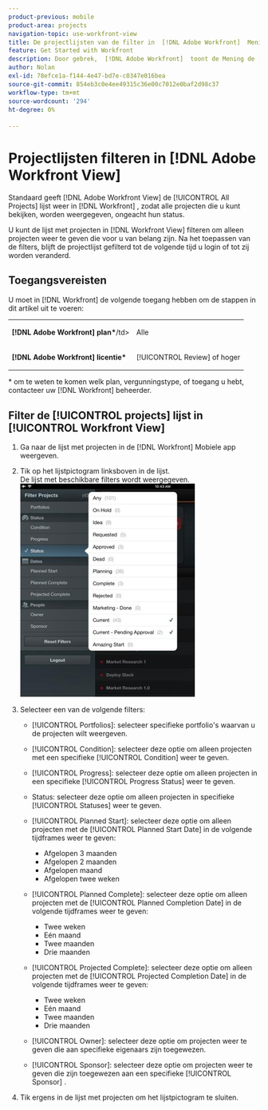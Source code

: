 ```yaml
---
product-previous: mobile
product-area: projects
navigation-topic: use-workfront-view
title: De projectlijsten van de filter in  [!DNL Adobe Workfront]  Mening
feature: Get Started with Workfront
description: Door gebrek,  [!DNL Adobe Workfront]  toont de Mening de [!UICONTROL All Projects] lijst in  [!DNL Workfront], zodat zijn alle projecten u toegang tot mening hebt vermeld, ongeacht hun status.
author: Nolan
exl-id: 78efce1a-f144-4e47-bd7e-c0347e016bea
source-git-commit: 854eb3c0e4ee49315c36e00c7012e0baf2d98c37
workflow-type: tm+mt
source-wordcount: '294'
ht-degree: 0%

---
```


# Projectlijsten filteren in [!DNL Adobe Workfront View]

Standaard geeft [!DNL Adobe Workfront View] de [!UICONTROL All Projects] lijst weer in [!DNL Workfront] , zodat alle projecten die u kunt bekijken, worden weergegeven, ongeacht hun status.

U kunt de lijst met projecten in [!DNL Workfront View] filteren om alleen projecten weer te geven die voor u van belang zijn. Na het toepassen van de filters, blijft de projectlijst gefilterd tot de volgende tijd u login of tot zij worden veranderd.

## Toegangsvereisten

U moet in [!DNL Workfront] de volgende toegang hebben om de stappen in dit artikel uit te voeren:

<table style="table-layout:auto"> 
 <col> 
 </col> 
 <col> 
 </col> 
 <tbody> 
  <tr> 
   <td role="rowheader"><strong>[!DNL Adobe Workfront] plan*</strong>/td&gt; 
   <td> <p>Alle</p> </td> 
  </tr> 
  <tr> 
   <td role="rowheader"><strong>[!DNL Adobe Workfront] licentie*</strong></td> 
   <td> <p>[!UICONTROL Review] of hoger</p> </td> 
  </tr> 
 </tbody> 
</table>

&#42; om te weten te komen welk plan, vergunningstype, of toegang u hebt, contacteer uw [!DNL Workfront] beheerder.

## Filter de [!UICONTROL projects] lijst in [!UICONTROL Workfront View]

1. Ga naar de lijst met projecten in de [!DNL Workfront] Mobiele app weergeven.
1. Tik op het lijstpictogram linksboven in de lijst.\
   De lijst met beschikbare filters wordt weergegeven.\
   ![ WF_View_filters_050621.jpg ](assets/wf-view-filters-050621-350x427.jpg)

1. Selecteer een van de volgende filters:

   * [!UICONTROL Portfolios]: selecteer specifieke portfolio&#39;s waarvan u de projecten wilt weergeven.
   * [!UICONTROL Condition]: selecteer deze optie om alleen projecten met een specifieke [!UICONTROL Condition] weer te geven.
   * [!UICONTROL Progress]: selecteer deze optie om alleen projecten in een specifieke [!UICONTROL Progress Status] weer te geven.
   * Status: selecteer deze optie om alleen projecten in specifieke [!UICONTROL Statuses] weer te geven.
   * [!UICONTROL Planned Start]: selecteer deze optie om alleen projecten met de [!UICONTROL Planned Start Date] in de volgende tijdframes weer te geven:

      * Afgelopen 3 maanden
      * Afgelopen 2 maanden
      * Afgelopen maand
      * Afgelopen twee weken
   * [!UICONTROL Planned Complete]: selecteer deze optie om alleen projecten met de [!UICONTROL Planned Completion Date] in de volgende tijdframes weer te geven:

      * Twee weken
      * Eén maand
      * Twee maanden
      * Drie maanden
   * [!UICONTROL Projected Complete]: selecteer deze optie om alleen projecten met de [!UICONTROL Projected Completion Date] in de volgende tijdframes weer te geven:

      * Twee weken
      * Eén maand
      * Twee maanden
      * Drie maanden
   * [!UICONTROL Owner]: selecteer deze optie om projecten weer te geven die aan specifieke eigenaars zijn toegewezen.
   * [!UICONTROL Sponsor]: selecteer deze optie om projecten weer te geven die zijn toegewezen aan een specifieke [!UICONTROL Sponsor] .




1. Tik ergens in de lijst met projecten om het lijstpictogram te sluiten.

